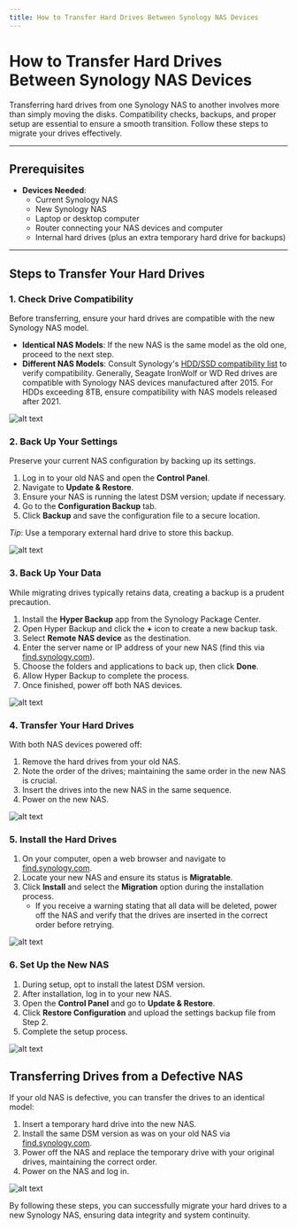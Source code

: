 ```yaml
---
title: How to Transfer Hard Drives Between Synology NAS Devices
---
```


# How to Transfer Hard Drives Between Synology NAS Devices

Transferring hard drives from one Synology NAS to another involves more than simply moving the disks. Compatibility checks, backups, and proper setup are essential to ensure a smooth transition. Follow these steps to migrate your drives effectively.

---

## Prerequisites

- **Devices Needed**:
  - Current Synology NAS
  - New Synology NAS
  - Laptop or desktop computer
  - Router connecting your NAS devices and computer
  - Internal hard drives (plus an extra temporary hard drive for backups)

---

## Steps to Transfer Your Hard Drives

### 1. Check Drive Compatibility

Before transferring, ensure your hard drives are compatible with the new Synology NAS model.

- **Identical NAS Models**: If the new NAS is the same model as the old one, proceed to the next step.
- **Different NAS Models**: Consult Synology's [HDD/SSD compatibility list](https://www.synology.com/en-us/compatibility) to verify compatibility. Generally, Seagate IronWolf or WD Red drives are compatible with Synology NAS devices manufactured after 2015. For HDDs exceeding 8TB, ensure compatibility with NAS models released after 2021.

![alt text](image-2.png)

### 2. Back Up Your Settings

Preserve your current NAS configuration by backing up its settings.

1. Log in to your old NAS and open the **Control Panel**.
2. Navigate to **Update & Restore**.
3. Ensure your NAS is running the latest DSM version; update if necessary.
4. Go to the **Configuration Backup** tab.
5. Click **Backup** and save the configuration file to a secure location.

*Tip*: Use a temporary external hard drive to store this backup.

![alt text](image-3.png)

### 3. Back Up Your Data

While migrating drives typically retains data, creating a backup is a prudent precaution.

1. Install the **Hyper Backup** app from the Synology Package Center.
2. Open Hyper Backup and click the **+** icon to create a new backup task.
3. Select **Remote NAS device** as the destination.
4. Enter the server name or IP address of your new NAS (find this via [find.synology.com](http://find.synology.com)).
5. Choose the folders and applications to back up, then click **Done**.
6. Allow Hyper Backup to complete the process.
7. Once finished, power off both NAS devices.
   
![alt text](image-4.png)

### 4. Transfer Your Hard Drives

With both NAS devices powered off:

1. Remove the hard drives from your old NAS.
2. Note the order of the drives; maintaining the same order in the new NAS is crucial.
3. Insert the drives into the new NAS in the same sequence.
4. Power on the new NAS.

![alt text](image-5.png)

### 5. Install the Hard Drives

1. On your computer, open a web browser and navigate to [find.synology.com](http://find.synology.com).
2. Locate your new NAS and ensure its status is **Migratable**.
3. Click **Install** and select the **Migration** option during the installation process.
   - If you receive a warning stating that all data will be deleted, power off the NAS and verify that the drives are inserted in the correct order before retrying.

![alt text](image-6.png)

### 6. Set Up the New NAS

1. During setup, opt to install the latest DSM version.
2. After installation, log in to your new NAS.
3. Open the **Control Panel** and go to **Update & Restore**.
4. Click **Restore Configuration** and upload the settings backup file from Step 2.
5. Complete the setup process.

![alt text](image-7.png)

## Transferring Drives from a Defective NAS

If your old NAS is defective, you can transfer the drives to an identical model:

1. Insert a temporary hard drive into the new NAS.
2. Install the same DSM version as was on your old NAS via [find.synology.com](http://find.synology.com).
3. Power off the NAS and replace the temporary drive with your original drives, maintaining the correct order.
4. Power on the NAS and log in.

![alt text](image-8.png)

By following these steps, you can successfully migrate your hard drives to a new Synology NAS, ensuring data integrity and system continuity.
